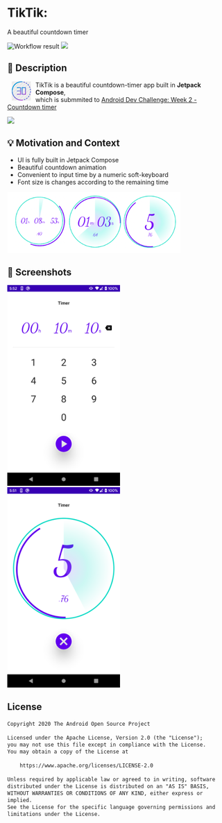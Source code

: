 # TikTik:

A beautiful countdown timer

<!--- Replace <OWNER> with your Github Username and <REPOSITORY> with the name of your repository. -->
<!--- You can find both of these in the url bar when you open your repository in github. -->
![Workflow result](https://github.com/vitaviva/CountdownTimer/workflows/Check/badge.svg)
![](https://img.shields.io/badge/jetpack_compose-1.0.0_beta02-green.svg)

## :scroll: Description
<img src="app/src/main/res/mipmap-xxhdpi/count_down_timer.png" width=45 align=left hspace="10" >

TikTik is a beautiful countdown-timer app built in **Jetpack Compose**, <br/> which is submmited to [Android Dev Challenge: Week 2 - Countdown timer](https://android-developers.googleblog.com/2021/03/android-dev-challenge-2.html)


<img src="/results/screenrecord.gif" width="260" >

## :bulb: Motivation and Context
<!--- Optionally point readers to interesting parts of your submission. -->
<!--- What are you especially proud of? -->

- UI is fully built in Jetpack Compose
- Beautiful countdown animation
- Convenient to input time by a numeric soft-keyboard
- Font size is changes according to the remaining time
<img src="/results/screenshot_3.png" width=400 >


## :camera_flash: Screenshots
<!-- You can add more screenshots here if you like -->
<img src="/results/screenshot_1.png" width="260">&emsp;<img src="/results/screenshot_2.png" width="260">

## License
```
Copyright 2020 The Android Open Source Project

Licensed under the Apache License, Version 2.0 (the "License");
you may not use this file except in compliance with the License.
You may obtain a copy of the License at

    https://www.apache.org/licenses/LICENSE-2.0

Unless required by applicable law or agreed to in writing, software
distributed under the License is distributed on an "AS IS" BASIS,
WITHOUT WARRANTIES OR CONDITIONS OF ANY KIND, either express or implied.
See the License for the specific language governing permissions and
limitations under the License.
```